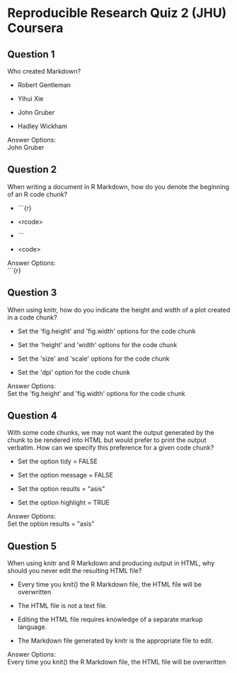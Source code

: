 # Reproducible Research Quiz 2 (JHU) Coursera

Question 1
----------
Who created Markdown?

* Robert Gentleman

* Yihui Xie

* John Gruber

* Hadley Wickham

Answer Options: </br>
John Gruber

Question 2
----------

When writing a document in R Markdown, how do you denote the beginning of an R code chunk?


* \```{r}

* \<rcode>

* \```

* \<code>

Answer Options: </br>
\```{r}

Question 3
----------
When using knitr, how do you indicate the height and width of a plot created in a code chunk?

* Set the 'fig.height' and 'fig.width' options for the code chunk

* Set the 'height' and 'width' options for the code chunk

* Set the 'size' and 'scale' options for the code chunk

* Set the 'dpi' option for the code chunk

Answer Options: </br>
Set the \'fig.height\' and \'fig.width\' options for the code chunk

Question 4
----------
With some code chunks, we may not want the output generated by the chunk to be rendered into HTML but would prefer to print the output verbatim. How can we specify this preference for a given code chunk?

* Set the option tidy = FALSE

* Set the option message = FALSE

* Set the option results = "asis"

* Set the option highlight = TRUE

Answer Options: </br>
Set the option results = \"asis\"

Question 5
----------
When using knitr and R Markdown and producing output in HTML, why should you never edit the resulting HTML file?

* Every time you knit() the R Markdown file, the HTML file will be overwritten

* The HTML file is not a text file.

* Editing the HTML file requires knowledge of a separate markup language.

* The Markdown file generated by knitr is the appropriate file to edit.

Answer Options: </br>
Every time you knit() the R Markdown file, the HTML file will be overwritten

